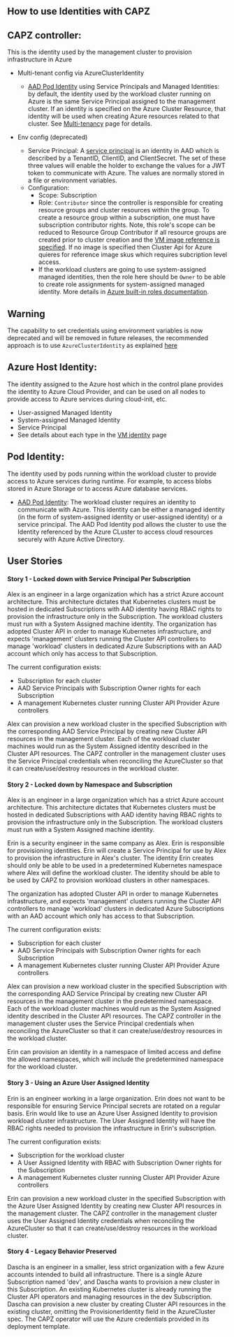 ## How to use Identities with CAPZ

## CAPZ controller: 
This is the identity used by the management cluster to provision infrastructure in Azure
 - Multi-tenant config via AzureClusterIdentity
   - [AAD Pod Identity](https://azure.github.io/aad-pod-identity/) using Service Principals and Managed Identities: by default, the identity used by the workload cluster running on Azure is the same Service Principal assigned to the management cluster. If an identity is specified on the Azure Cluster Resource, that identity will be used when creating Azure resources related to that cluster. See [Multi-tenancy](multitenancy.md) page for details.

 - Env config (deprecated)
   - Service Principal: A [service principal](https://docs.microsoft.com/en-us/azure/active-directory/develop/app-objects-and-service-principals) is an identity in AAD which is described by a TenantID, ClientID, and ClientSecret. The set of these three values will enable the holder to exchange the values for a JWT token to communicate with Azure. The values are normally stored in a file or environment variables.
   - Configuration:
      - Scope: Subscription
      - Role: `Contributor` since the controller is responsible for creating resource groups and cluster resources within the group. To create a resource group within a subscription, one must have subscription contributor rights. Note, this role's scope can be reduced to Resource Group Contributor if all resource groups are created prior to cluster creation and the [VM image reference is specified](custom-images.md).  If no image is specified then Cluster Api for Azure quieres for reference image skus which requires subcription level access.
      - If the workload clusters are going to use system-assigned managed identities, then the role here should be `Owner` to be able to create role assignments for system-assigned managed identity.
More details in [Azure built-in roles documentation](https://docs.microsoft.com/en-us/azure/role-based-access-control/built-in-roles).

<aside class="note warning"> 

<h1> Warning </h1> 

The capability to set credentials using environment variables is now deprecated and will be removed in future releases, the recommended approach is to use `AzureClusterIdentity` as explained [here](multitenancy.md) 

</aside>

## Azure Host Identity:
The identity assigned to the Azure host which in the control plane provides the identity to Azure Cloud Provider, and can be used on all nodes to provide access to Azure services during cloud-init, etc.

- User-assigned Managed Identity
- System-assigned Managed Identity
- Service Principal
- See details about each type in the [VM identity](vm-identity.md) page

## Pod Identity:
The identity used by pods running within the workload cluster to provide access to Azure services during runtime. For example, to access blobs stored in Azure Storage or to access Azure database services.
 - [AAD Pod Identity](https://azure.github.io/aad-pod-identity/): The workload cluster requires an identity to communicate with Azure. This identity can be either a managed identity (in the form of system-assigned identity or user-assigned identity) or a service principal. The AAD Pod Identity pod allows the cluster to use the Identity referenced by the Azure CLuster to access cloud resources securely with Azure Active Directory.

## User Stories

#### Story 1 - Locked down with Service Principal Per Subscription

Alex is an engineer in a large organization which has a strict Azure account architecture. This architecture dictates that Kubernetes clusters must be hosted in dedicated Subscriptions with AAD identity having RBAC rights to provision the infrastructure only in the Subscription. The workload clusters must run with a System Assigned machine identity. The organization has adopted Cluster API in order to manage Kubernetes infrastructure, and expects 'management' clusters running the Cluster API controllers to manage 'workload' clusters in dedicated Azure Subscriptions with an AAD account which only has access to that Subscription.

The current configuration exists:
* Subscription for each cluster
* AAD Service Principals with Subscription Owner rights for each Subscription
* A management Kubernetes cluster running Cluster API Provider Azure controllers

Alex can provision a new workload cluster in the specified Subscription with the corresponding AAD Service Principal by creating new Cluster API resources in the management cluster. Each of the workload cluster machines would run as the System Assigned identity described in the Cluster API resources. The CAPZ controller in the management cluster uses the Service Principal credentials when reconciling the AzureCluster so that it can create/use/destroy resources in the workload cluster.

#### Story 2 - Locked down by Namespace and Subscription

Alex is an engineer in a large organization which has a strict Azure account architecture. This architecture dictates that Kubernetes clusters must be hosted in dedicated Subscriptions with AAD identity having RBAC rights to provision the infrastructure only in the Subscription. The workload clusters must run with a System Assigned machine identity.

Erin is a security engineer in the same company as Alex. Erin is responsible for provisioning identities. Erin will create a Service Principal for use by Alex to provision the infrastructure in Alex's cluster. The identity Erin creates should only be able to be used in a predetermined Kubernetes namespace where Alex will define the workload cluster. The identity should be able to be used by CAPZ to provision workload clusters in other namespaces.

The organization has adopted Cluster API in order to manage Kubernetes infrastructure, and expects 'management' clusters running the Cluster
API controllers to manage 'workload' clusters in dedicated Azure Subscriptions with an AAD account which only has access to that Subscription.

The current configuration exists:
* Subscription for each cluster
* AAD Service Principals with Subscription Owner rights for each Subscription
* A management Kubernetes cluster running Cluster API Provider Azure controllers

Alex can provision a new workload cluster in the specified Subscription with the corresponding AAD Service Principal by creating new Cluster API resources in the management cluster in the predetermined namespace. Each of the workload cluster machines would run as the System Assigned identity described in the Cluster API resources. The CAPZ controller in the management cluster uses the Service Principal credentials when reconciling the AzureCluster so that it can create/use/destroy resources in the workload cluster.

Erin can provision an identity in a namespace of limited access and define the allowed namespaces, which will include the predetermined namespace for the workload cluster.

#### Story 3 - Using an Azure User Assigned Identity

Erin is an engineer working in a large organization. Erin does not want to be responsible for ensuring Service Principal secrets are rotated on a regular basis. Erin would like to use an Azure User Assigned Identity to provision workload cluster infrastructure. The User Assigned Identity will have the RBAC rights needed to provision the infrastructure in Erin's subscription.

The current configuration exists:

* Subscription for the workload cluster
* A User Assigned Identity with RBAC with Subscription Owner rights for the Subscription
* A management Kubernetes cluster running Cluster API Provider Azure controllers

Erin can provision a new workload cluster in the specified Subscription with the Azure User Assigned Identity by creating new Cluster API resources in the management cluster. The CAPZ controller in the management cluster uses the User Assigned Identity credentials when reconciling the AzureCluster so that it can create/use/destroy resources in the workload cluster.

#### Story 4 - Legacy Behavior Preserved

Dascha is an engineer in a smaller, less strict organization with a few Azure accounts intended to build all infrastructure. There is a single Azure Subscription named 'dev', and Dascha wants to provision a new cluster in this Subscription. An existing Kubernetes cluster is already running the Cluster API operators and managing resources in the dev Subscription. Dascha can provision a new cluster by creating Cluster API resources in the existing cluster, omitting the ProvisionerIdentity field in the AzureCluster spec. The CAPZ operator will use the Azure credentials provided in its deployment template.
